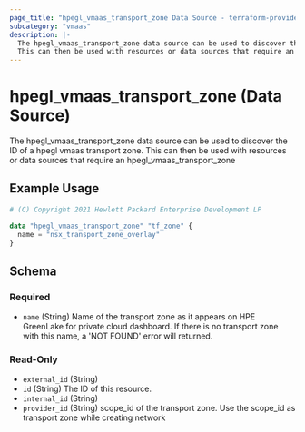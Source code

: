 ```yaml
---
page_title: "hpegl_vmaas_transport_zone Data Source - terraform-provider-hpegl"
subcategory: "vmaas"
description: |-
  The hpegl_vmaas_transport_zone data source can be used to discover the ID of a hpegl vmaas transport zone.
  This can then be used with resources or data sources that require an hpegl_vmaas_transport_zone
---
```

# hpegl_vmaas_transport_zone (Data Source)

The hpegl_vmaas_transport_zone data source can be used to discover the ID of a hpegl vmaas transport zone.
		This can then be used with resources or data sources that require an hpegl_vmaas_transport_zone

## Example Usage

```terraform
# (C) Copyright 2021 Hewlett Packard Enterprise Development LP

data "hpegl_vmaas_transport_zone" "tf_zone" {
  name = "nsx_transport_zone_overlay"
}
```

<!-- schema generated by tfplugindocs -->
## Schema

### Required

- `name` (String) Name of the transport zone as it appears on HPE GreenLake for private cloud dashboard. If there is no transport zone with this name, a 'NOT FOUND' error will returned.

### Read-Only

- `external_id` (String)
- `id` (String) The ID of this resource.
- `internal_id` (String)
- `provider_id` (String) scope_id of the transport zone. Use the scope_id as transport zone while creating network


